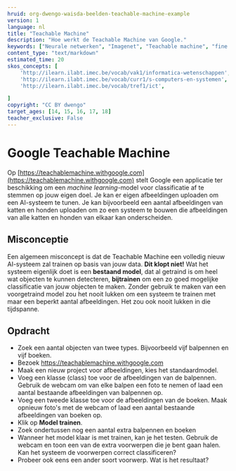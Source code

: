 ```yaml
---
hruid: org-dwengo-waisda-beelden-teachable-machine-example
version: 1
language: nl
title: "Teachable Machine"
description: "Hoe werkt de Teachable Machine van Google."
keywords: ["Neurale netwerken", "Imagenet", "Teachable machine", "fine tuning"]
content_type: "text/markdown"
estimated_time: 20
skos_concepts: [
    'http://ilearn.ilabt.imec.be/vocab/vak1/informatica-wetenschappen', 
    'http://ilearn.ilabt.imec.be/vocab/curr1/s-computers-en-systemen',
    'http://ilearn.ilabt.imec.be/vocab/tref1/ict',

]
copyright: "CC BY dwengo"
target_ages: [14, 15, 16, 17, 18]
teacher_exclusive: False
---
```


# Google Teachable Machine

Op [https://teachablemachine.withgoogle.com](https://teachablemachine.withgoogle.com) stelt Google een applicatie ter beschikking om een *machine learning*-model voor classificatie af te stemmen op jouw eigen doel. Je kan er eigen afbeeldingen uploaden om een AI-systeem te tunen. Je kan bijvoorbeeld een aantal afbeeldingen van katten en honden uploaden om zo een systeem te bouwen die afbeeldingen van alle katten en honden van elkaar kan onderscheiden.

## Misconceptie

Een algemeen misconcept is dat de Teachable Machine een volledig nieuw AI-systeem zal trainen op basis van jouw data. **Dit klopt niet!** Wat het systeem eigenlijk doet is een **bestaand model**, dat al getraind is om heel wat objecten te kunnen detecteren, **bijtrainen** om een zo goed mogelijke classificatie van jouw objecten te maken. Zonder gebruik te maken van een voorgetraind model zou het nooit lukken om een systeem te trainen met maar een beperkt aantal afbeeldingen. Het zou ook nooit lukken in die tijdspanne.


<div class="dwengo-content assignment">
    <h2 class="title">Opdracht</h2>
    <div class="content">
        <ul>
            <li>Zoek een aantal objecten van twee types. Bijvoorbeeld vijf balpennen en vijf boeken.</li>
            <li>Bezoek <a href="https://teachablemachine.withgoogle.com">https://teachablemachine.withgoogle.com</a></li>
            <li>Maak een nieuw project voor afbeeldingen, kies het standaardmodel.</li>
            <li>Voeg een klasse (class) toe voor de afbeeldingen van de balpennen. Gebruik de webcam om van elke balpen een foto te nemen of laad een aantal bestaande afbeeldingen van balpennen op.</li>
            <li>Voeg een tweede klasse toe voor de afbeeldingen van de boeken. Maak opnieuw foto's met de webcam of laad een aantal bestaande afbeeldingen van boeken op.</li>
            <li>Klik op <strong>Model trainen</strong>.</li>
            <li>Zoek ondertussen nog een aantal extra balpennen en boeken</li>
            <li>Wanneer het model klaar is met trainen, kan je het testen. Gebruik de webcam en toon een van de extra voorwerpen die je bent gaan halen. Kan het systeem de voorwerpen correct classificeren?</li>
            <li>Probeer ook eens een ander soort voorwerp. Wat is het resultaat?</li>
        </ul>
    </div>
</div>
